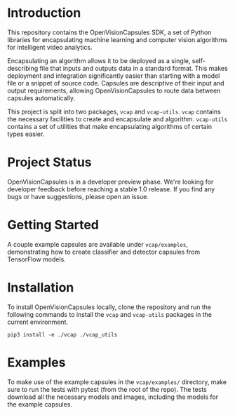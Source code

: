 # Introduction

This repository contains the OpenVisionCapsules SDK, a set of Python libraries
for encapsulating machine learning and computer vision algorithms for
intelligent video analytics.

Encapsulating an algorithm allows it to be deployed as a single, self-describing
file that inputs and outputs data in a standard format. This makes deployment
and integration significantly easier than starting with a model file or a
snippet of source code. Capsules are descriptive of their input and output
requirements, allowing OpenVisionCapsules to route data between capsules
automatically.

This project is split into two packages, `vcap` and `vcap-utils`. `vcap`
contains the necessary facilities to create and encapsulate and algorithm.
`vcap-utils` contains a set of utilities that make encapsulating algorithms of
certain types easier.

# Project Status

OpenVisionCapsules is in a developer preview phase. We're looking for developer
feedback before reaching a stable 1.0 release. If you find any bugs or have
suggestions, please open an issue.

# Getting Started

A couple example capsules are available under `vcap/examples`, demonstrating
how to create classifier and detector capsules from TensorFlow models.

# Installation

To install OpenVisionCapsules locally, clone the repository and run the
following commands to install the `vcap` and `vcap-utils` packages in the
current environment.

```
pip3 install -e ./vcap ./vcap_utils
```

# Examples

To make use of the example capsules in the `vcap/examples/` directory, make 
sure to run the tests with pytest (from the root of the repo). The tests
download all the necessary models and images, including the models for the 
example capsules.